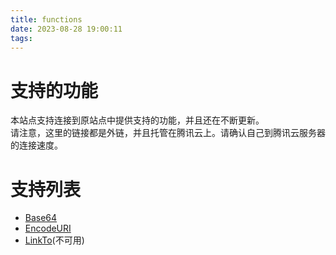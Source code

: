 ```yaml
---
title: functions
date: 2023-08-28 19:00:11
tags:
---
```


# 支持的功能
本站点支持连接到原站点中提供支持的功能，并且还在不断更新。  
请注意，这里的链接都是外链，并且托管在腾讯云上。请确认自己到腾讯云服务器的连接速度。

# 支持列表
- [Base64](https://cdn-res.emptylight.cn/website/function/base64.html)
- [EncodeURI](https://cdn-res.emptylight.cn/website/function/uricoding.html)
- [LinkTo](https://cdn-res.emptylight.cn/website/function/link.html)(不可用)
